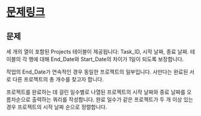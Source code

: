 # [문제링크](https://www.hackerrank.com/challenges/sql-projects/problem?isFullScreen=true)
## 문제
세 개의 열이 포함된 Projects 테이블이 제공됩니다: Task_ID, 시작 날짜, 종료 날짜. 테이블의 각 행에 대해 End_Date와 Start_Date의 차이가 1일이 되도록 보장합니다.



작업의 End_Date가 연속적인 경우 동일한 프로젝트의 일부입니다. 사만다는 완료된 서로 다른 프로젝트의 총 개수를 찾고자 합니다.

프로젝트를 완료하는 데 걸린 일수별로 나열된 프로젝트의 시작 날짜와 종료 날짜를 오름차순으로 출력하는 쿼리를 작성합니다. 완료 일수가 같은 프로젝트가 두 개 이상 있는 경우 프로젝트의 시작 날짜 순으로 정렬합니다.
